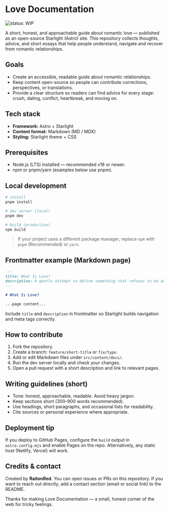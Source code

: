 # Love Documentation

![status: WIP](https://img.shields.io/badge/status-WIP-yellow)

A short, honest, and approachable guide about romantic love — published as an open-source Starlight (Astro) site. This repository collects thoughts, advice, and short essays that help people understand, navigate and recover from romantic relationships.

## Goals

* Create an accessible, readable guide about romantic relationships.
* Keep content open-source so people can contribute corrections, perspectives, or translations.
* Provide a clear structure so readers can find advice for every stage: crush, dating, conflict, heartbreak, and moving on.

## Tech stack

* **Framework:** Astro + Starlight
* **Content format:** Markdown (MD / MDX)
* **Styling:** Starlight theme + CSS

## Prerequisites

* Node.js (LTS) installed — recommended v18 or newer.
* npm or pnpm/yarn (examples below use pnpm).

## Local development

```bash
# install
pnpm install

# dev server (local)
pnpm dev

# build (production)
npm build
```

> If your project uses a different package manager, replace `npm` with `pnpm` (Recommended) or `yarn`.

## Frontmatter example (Markdown page)

```md
---
title: What Is Love?
description: A gentle attempt to define something that refuses to be defined.
---

# What Is Love?

...page content...
```

Include `title` and `description` in frontmatter so Starlight builds navigation and meta tags correctly.

## How to contribute

1. Fork the repository.
2. Create a branch: `feature/short-title` or `fix/typo`.
3. Add or edit Markdown files under `src/content/docs/`.
4. Run the dev server locally and check your changes.
5. Open a pull request with a short description and link to relevant pages.

## Writing guidelines (short)

* Tone: honest, approachable, readable. Avoid heavy jargon.
* Keep sections short (300–900 words recommended).
* Use headings, short paragraphs, and occasional lists for readability.
* Cite sources or personal experience where appropriate.

## Deployment tip

If you deploy to GitHub Pages, configure the `build` output in `astro.config.mjs` and enable Pages on the repo. Alternatively, any static host (Netlify, Vercel) will work.

## Credits & contact

Created by **RaitonRed**. You can open issues or PRs on this repository. If you want to reach out directly, add a contact section (email or social link) to the README.

Thanks for making Love Documentation — a small, honest corner of the web for tricky feelings.